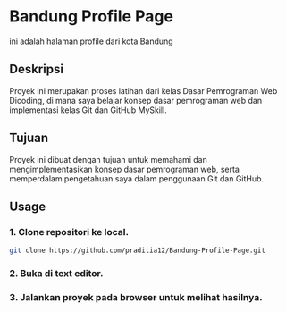 # Bandung Profile Page

ini adalah halaman profile dari kota Bandung

## Deskripsi

Proyek ini merupakan proses latihan dari kelas Dasar Pemrograman Web Dicoding, di mana saya belajar konsep dasar pemrograman web dan implementasi kelas Git dan GitHub MySkill.

## Tujuan

Proyek ini dibuat dengan tujuan untuk memahami dan mengimplementasikan konsep dasar pemrograman web, serta memperdalam pengetahuan saya dalam penggunaan Git dan GitHub.

## Usage

### 1. Clone repositori ke local.

```bash
git clone https://github.com/praditia12/Bandung-Profile-Page.git

```

### 2. Buka di text editor.

### 3. Jalankan proyek pada browser untuk melihat hasilnya.
